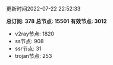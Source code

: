 更新时间2022-07-22 22:52:33

**总订阅: 378**
**总节点: 15501**
**有效节点: 3012**
- v2ray节点: 1820
- ss节点: 908
- ssr节点: 31
- trojan节点: 253
